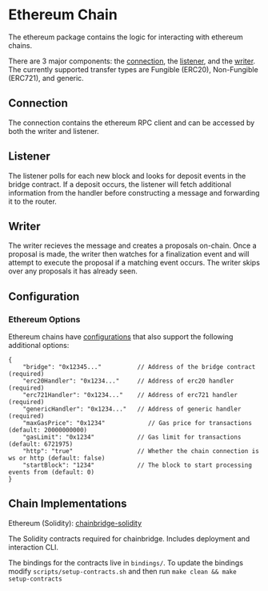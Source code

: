 # Ethereum Chain

The ethereum package contains the logic for interacting with ethereum chains.

There are 3 major components: the [connection](https://github.com/ChainSafe/ChainBridge/blob/master/connections/ethereum/connection.go), the [listener](https://github.com/ChainSafe/ChainBridge/blob/master/chains/ethereum/listener.go), and the [writer](https://github.com/ChainSafe/ChainBridge/blob/master/chains/ethereum/writer.go).
The currently supported transfer types are Fungible (ERC20), Non-Fungible (ERC721), and generic.

## Connection

The connection contains the ethereum RPC client and can be accessed by both the writer and listener.

## Listener

The listener polls for each new block and looks for deposit events in the bridge contract. If a deposit occurs, the listener will fetch additional information from the handler before constructing a message and forwarding it to the router.

## Writer

The writer recieves the message and creates a proposals on-chain. Once a proposal is made, the writer then watches for a finalization event and will attempt to execute the proposal if a matching event occurs. The writer skips over any proposals it has already seen.

## Configuration
### Ethereum Options

Ethereum chains have [configurations](../configuration.md) that also support the following additional options:

```
{
    "bridge": "0x12345..."          // Address of the bridge contract (required)
    "erc20Handler": "0x1234..."     // Address of erc20 handler (required)
    "erc721Handler": "0x1234..."    // Address of erc721 handler (required)
    "genericHandler": "0x1234..."   // Address of generic handler (required)
    "maxGasPrice": "0x1234"            // Gas price for transactions (default: 20000000000)
    "gasLimit": "0x1234"            // Gas limit for transactions (default: 6721975)
    "http": "true"                  // Whether the chain connection is ws or http (default: false)
    "startBlock": "1234"            // The block to start processing events from (default: 0)
}
```


## Chain Implementations
 Ethereum (Solidity): [chainbridge-solidity](https://github.com/ChainSafe/chainbridge-solidity) 

The Solidity contracts required for chainbridge. Includes deployment and interaction CLI.

The bindings for the contracts live in `bindings/`. To update the bindings modify `scripts/setup-contracts.sh` and then run `make clean && make setup-contracts`
